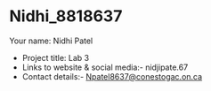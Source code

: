 # Nidhi_8818637
Your name: Nidhi Patel
- Project title: Lab 3
- Links to website & social media:- nidjipate.67
- Contact details:- Npatel8637@conestogac.on.ca
